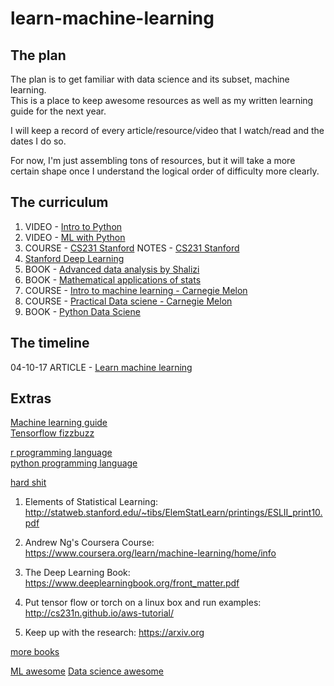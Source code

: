 # learn-machine-learning

## The plan

The plan is to get familiar with data science and its subset, machine learning.  
This is a place to keep awesome resources as well as my written learning guide for the next year.

I will keep a record of every article/resource/video that I watch/read and the dates I do so.  

For now, I'm just assembling tons of resources, but it will take a more certain shape once I understand the logical order of difficulty more clearly.

## The curriculum  
1. VIDEO - [Intro to Python](https://www.youtube.com/watch?v=oVp1vrfL_w4&list=PLQVvvaa0QuDe8XSftW-RAxdo6OmaeL85M)
2. VIDEO - [ML with Python](https://www.youtube.com/watch?v=OGxgnH8y2NM&list=PLQVvvaa0QuDfKTOs3Keq_kaG2P55YRn5v )
3. COURSE - [CS231 Stanford](https://www.youtube.com/playlist?list=PLlJy-eBtNFt6EuMxFYRiNRS07MCWN5UIA)
   NOTES  - [CS231 Stanford](http://cs231n.github.io/)
4. [Stanford Deep Learning](http://deeplearning.stanford.edu/wiki/index.php/UFLDL_Tutorial)
5. BOOK - [Advanced data analysis by Shalizi](https://www.stat.cmu.edu/~cshalizi/ADAfaEPoV/)
6. BOOK - [Mathematical applications of stats](https://www.amazon.com/Mathematical-Statistics-Applications-Dennis-Wackerly/dp/0495110817/ref=sr_1_1?ie=UTF8&qid=1489714583&sr=8-1&keywords=wackerly+mathematical+statistics)
7. COURSE - [Intro to machine learning - Carnegie Melon](http://www.cs.cmu.edu/~mgormley/courses/10601-s17/schedule.html)
8. COURSE - [Practical Data sciene - Carnegie Melon](http://datasciencecourse.org/)
9. BOOK - [Python Data Sciene](https://github.com/jakevdp/PythonDataScienceHandbook)

## The timeline    
04-10-17 ARTICLE - [Learn machine learning](https://elitedatascience.com/learn-machine-learning)  

## Extras  

[Machine learning guide](https://github.com/kendricktan/non-overwhelming-machine-learning)  
[Tensorflow fizzbuzz](http://joelgrus.com/2016/05/23/fizz-buzz-in-tensorflow/)  

[r programming language](https://www.r-project.org/about.html)  
[python programming language](https://docs.python.org/3/)  

[hard shit](https://www.reddit.com/r/MachineLearning/comments/51qhc8/phdlevel_courses/?sh=56c58cd6&st=isz2lqdk)  
1. Elements of Statistical Learning:
http://statweb.stanford.edu/~tibs/ElemStatLearn/printings/ESLII_print10.pdf

2. Andrew Ng's Coursera Course:
https://www.coursera.org/learn/machine-learning/home/info

3. The Deep Learning Book: 
https://www.deeplearningbook.org/front_matter.pdf

4. Put tensor flow or torch on a linux box and run examples:
http://cs231n.github.io/aws-tutorial/

5. Keep up with the research: 
https://arxiv.org

[more books](http://blog.paralleldots.com/technology/machine-learning/list-of-free-must-read-books-for-machine-learning/)

[ML awesome](https://github.com/josephmisiti/awesome-machine-learning)
[Data science awesome](https://github.com/bulutyazilim/awesome-datascience)
